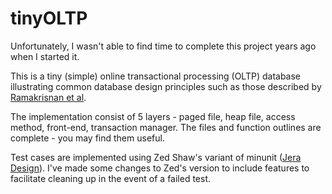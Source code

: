 tinyOLTP
========

Unfortunately, I wasn't able to find time to complete this project years ago when I started it.

This is a tiny (simple) online transactional processing (OLTP) database illustrating common database design principles such as those described by [Ramakrisnan et al](http://www.amazon.com/gp/product/007123151X/ref=as_li_ss_tl?ie=UTF8&camp=1789&creative=390957&creativeASIN=007123151X&linkCode=as2&tag=artfumarke-20).

The implementation consist of 5 layers - paged file, heap file, access method, front-end, transaction manager. The files and function outlines are complete - you may find them useful. 

Test cases are implemented using Zed Shaw's variant of minunit ([Jera Design](http://www.jera.com/techinfo/jtns/jtn002.html)). I've made some changes to Zed's version to include features to facilitate cleaning up in the event of a failed test.
